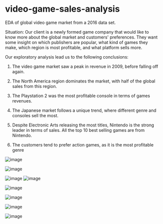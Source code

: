 # video-game-sales-analysis
EDA of global video game market from a 2016 data set.

Situation: Our client is a newly formed game company that would like to know more about the global market and customers' preferences. They want some insight on which publishers are popular, what kind of games they make, which region is most profitable, and what platform sells more.

Our exploratory analysis lead us to the following conclusions:

1) The video game market saw a peak in revenue in 2009, before falling off again.

2) The North America region dominates the market, with half of the global sales from this region.

3) The Playstation 2 was the most profitable console in terms of games revenues.

4) The Japanese market follows a unique trend, where different genre and consoles sell the most.

5) Despite Electronic Arts releasing the most titles, Nintendo is the strong leader in terms of sales. All the top 10 best selling games are from Nintendo.

6) The customers tend to prefer action games, as it is the most profitable genre

![image](https://github.com/OlSeb/video-game-sales-analysis/assets/112832650/f5168542-7a0f-489e-a61f-7a1e33921beb)

![image](https://github.com/OlSeb/video-game-sales-analysis/assets/112832650/3c249d54-391b-4b92-a308-3b0a356fdb80)

![image](https://github.com/OlSeb/video-game-sales-analysis/assets/112832650/33a0b4fe-37a3-4bc1-87a6-3e2a0f339fb6)
![image](https://github.com/OlSeb/video-game-sales-analysis/assets/112832650/11dc3e9a-8518-4c2c-9061-68870e237af6)

![image](https://github.com/OlSeb/video-game-sales-analysis/assets/112832650/22bb43b6-bfef-4d0d-b260-a2622f8cba58)

![image](https://github.com/OlSeb/video-game-sales-analysis/assets/112832650/1b539fd0-6104-42a8-9d5c-35b1aadc2965)

![image](https://github.com/OlSeb/video-game-sales-analysis/assets/112832650/db5ada2f-81e8-4869-80fa-25e7bf5eaecc)

![image](https://github.com/OlSeb/video-game-sales-analysis/assets/112832650/25dd5783-6ddf-4e01-b189-4251f8e7369d)
